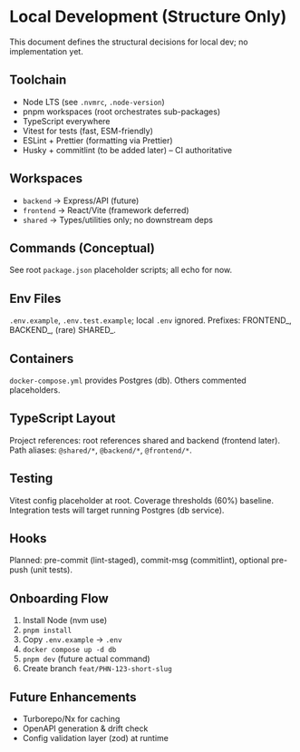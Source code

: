 # Local Development (Structure Only)

This document defines the structural decisions for local dev; no implementation yet.

## Toolchain
- Node LTS (see `.nvmrc`, `.node-version`)
- pnpm workspaces (root orchestrates sub-packages)
- TypeScript everywhere
- Vitest for tests (fast, ESM-friendly)
- ESLint + Prettier (formatting via Prettier)
- Husky + commitlint (to be added later) – CI authoritative

## Workspaces
- `backend` → Express/API (future)
- `frontend` → React/Vite (framework deferred)
- `shared` → Types/utilities only; no downstream deps

## Commands (Conceptual)
See root `package.json` placeholder scripts; all echo for now.

## Env Files
`.env.example`, `.env.test.example`; local `.env` ignored.
Prefixes: FRONTEND_, BACKEND_, (rare) SHARED_.

## Containers
`docker-compose.yml` provides Postgres (db). Others commented placeholders.

## TypeScript Layout
Project references: root references shared and backend (frontend later).
Path aliases: `@shared/*`, `@backend/*`, `@frontend/*`.

## Testing
Vitest config placeholder at root. Coverage thresholds (60%) baseline.
Integration tests will target running Postgres (db service).

## Hooks
Planned: pre-commit (lint-staged), commit-msg (commitlint), optional pre-push (unit tests).

## Onboarding Flow
1. Install Node (nvm use)
2. `pnpm install`
3. Copy `.env.example` → `.env`
4. `docker compose up -d db`
5. `pnpm dev` (future actual command)
6. Create branch `feat/PHN-123-short-slug`

## Future Enhancements
- Turborepo/Nx for caching
- OpenAPI generation & drift check
- Config validation layer (zod) at runtime